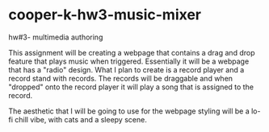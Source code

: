 # cooper-k-hw3-music-mixer
hw#3- multimedia authoring

This assignment will be creating a webpage that contains a drag and drop feature that plays music when triggered.
Essentially it will be a webpage that has a "radio" design.
What I plan to create is a record player and a record stand with records. The records will be draggable and when "dropped" onto the record player it will play a song that is assigned to the record. 

The aesthetic that I will be going to use for the webpage styling will be a lo-fi chill vibe, with cats and a sleepy scene.

